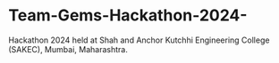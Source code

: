 # Team-Gems-Hackathon-2024-
Hackathon 2024 held at Shah and Anchor Kutchhi Engineering College (SAKEC), Mumbai, Maharashtra.
